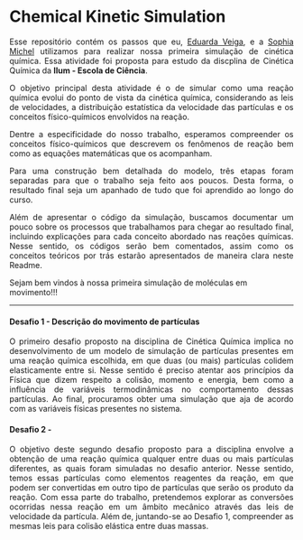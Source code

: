 <h1>Chemical Kinetic Simulation</h1>
<p align='justify'>Esse repositório contém os passos que eu, <a href="https://github.com/veigaeduarda">Eduarda Veiga</a>, e a <a href="https://github.com/Sophlechim">Sophia Michel</a> utilizamos para realizar nossa primeira simulação de cinética química. Essa atividade foi proposta para estudo da discplina de Cinética Química da <b>Ilum - Escola de Ciência</b>.</p>

<p align='justify'>O objetivo principal desta atividade é o de simular como uma reação química evolui do ponto de vista da cinética química, considerando as leis de velocidades, a distribuição estatística da velocidade das partículas e os conceitos físico-químicos envolvidos na reação.</p>

<p align='justify'>Dentre a especificidade do nosso trabalho, esperamos compreender os conceitos físico-químicos que descrevem os fenômenos de reação bem como as equações matemáticas que os acompanham.</p>

<p align='justify'>Para uma construção bem detalhada do modelo, três etapas foram separadas para que o trabalho seja feito aos poucos. Desta forma, o resultado final seja um apanhado de tudo que foi aprendido ao longo do curso.</p>

<p align='justify'>Além de apresentar o código da simulação, buscamos documentar um pouco sobre os processos que trabalhamos para chegar ao resultado final, incluindo explicações para cada conceito abordado nas reações químicas. Nesse sentido, os códigos serão bem comentados, assim como os conceitos teóricos por trás estarão apresentados de maneira clara neste Readme.</p>

Sejam bem vindos à nossa primeira simulação de moléculas em movimento!!!
<hr>
<summary><h4>Desafio 1 - Descrição do movimento de partículas</h4></summary>
<p align='justify'>O primeiro desafio proposto na disciplina de Cinética Química implica no desenvolvimento de um modelo de simulação de partículas presentes em uma reação química escolhida, em que duas (ou mais) partículas colidem elasticamente entre si. Nesse sentido é preciso atentar aos princípios da Física que dizem respeito a colisão, momento e energia, bem como a influência de variáveis termodinâmicas no comportamento dessas partículas. Ao final, procuramos obter uma simulação que aja de acordo com as variáveis físicas presentes no sistema.</p>

<summary><h4>Desafio 2 - </h4></summary>
<p align='justify'>O objetivo deste segundo desafio proposto para a disciplina envolve a obtenção de uma reação química qualquer entre duas ou mais partículas diferentes, as quais foram simuladas no desafio anterior. Nesse sentido, temos essas partículas como elementos reagentes da reação, em que podem ser convertidas em outro tipo de partículas que serão os produto da reação. Com essa parte do trabalho, pretendemos explorar as conversões ocorridas nessa reação em um âmbito mecânico através das leis de velocidade da partícula. Além de, juntando-se ao Desafio 1, compreender as mesmas leis para colisão elástica entre duas massas.</p>
